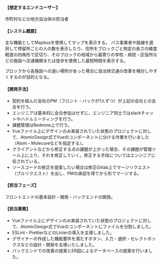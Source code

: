 #### 【想定するエンドユーザー】

市町村などの地方自治体の担当者

#### 【システム概要】

主な機能としてMapboxを使用してマップを表示する。
バス事業者や路線を選択して停留所ごとの人の数を表示したり、住所をブロックごと特定の長さの緯度軽度の四角形で区切り、そのブロックの地域から最寄りの学校・病院・区役所などの施設へ交通機関または徒歩を使用した最短時間を表示する。

ブロックから各施設への遠い場所があった場合に自治体交通の改善を検討しやすくするのが目的となる。

#### 【開発手法】

- 契約を結んだ会社のPM（フロント・バックが1人ずつ）が上記の会社との会合を行う。
- エンジニアは基本的に会合参加はせずに、エンジニア同士ではslackチャットやハドルミーティングを行う。
- 課題管理はRedmine上で行う。
- Vueファイル上にデザインのみ実装されていた状態のプロジェクトに対して、AtomicDesign式でVueのコンポーネントに分ける作業を行いました（Atom・Molecureなどを指定する）。
- クライアントなどから修正する点の課題が上がった場合、その課題が管理ツール上に上り、それを修正していく。修正する手段についてはエンジニアに任されている。
- ソースコードの修正を提案したい場合は修正Gitlab上でマージリクエスト（プルリクエスト）を出し、PMの承認を得てから形でマージする。

#### 【担当フェーズ】

フロントエンドの基本設計・開発・バックエンドの開発。

#### 【担当業務】

- Vueファイル上にデザインのみ実装されていた状態のプロジェクトに対して、AtomicDesign式でVueのコンポーネントにファイルを分割しました。
- ESLint・PrettierなどのLinterの導入を主導しました。
- デザイナーの作成した機能要件を満たすボタン、入力・選択・セレクトボックスなどの設計・開発を主導いたしました。
- バックエンドでの改善の提案とER図によるデータベースの提案を行いました。
